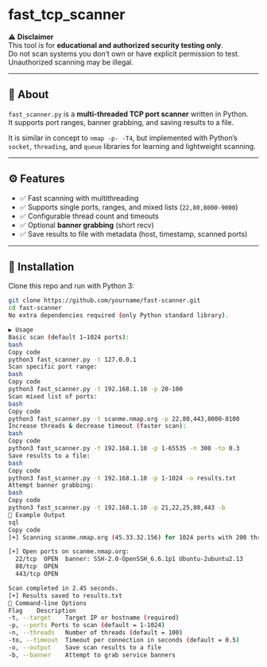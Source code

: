 # fast_tcp_scanner
⚠️ **Disclaimer**  
This tool is for **educational and authorized security testing only**.  
Do not scan systems you don’t own or have explicit permission to test.  
Unauthorized scanning may be illegal.  

---

## 📖 About
`fast_scanner.py` is a **multi-threaded TCP port scanner** written in Python.  
It supports port ranges, banner grabbing, and saving results to a file.  

It is similar in concept to `nmap -p- -T4`, but implemented with Python’s `socket`, `threading`, and `queue` libraries for learning and lightweight scanning.  

---

## ⚙️ Features
- ✅ Fast scanning with multithreading  
- ✅ Supports single ports, ranges, and mixed lists (`22,80,8000-9000`)  
- ✅ Configurable thread count and timeouts  
- ✅ Optional **banner grabbing** (short recv)  
- ✅ Save results to file with metadata (host, timestamp, scanned ports)  

---

## 🚀 Installation
Clone this repo and run with Python 3:

```bash
git clone https://github.com/yourname/fast-scanner.git
cd fast-scanner
No extra dependencies required (only Python standard library).

▶️ Usage
Basic scan (default 1–1024 ports):
bash
Copy code
python3 fast_scanner.py -t 127.0.0.1
Scan specific port range:
bash
Copy code
python3 fast_scanner.py -t 192.168.1.10 -p 20-100
Scan mixed list of ports:
bash
Copy code
python3 fast_scanner.py -t scanme.nmap.org -p 22,80,443,8000-8100
Increase threads & decrease timeout (faster scan):
bash
Copy code
python3 fast_scanner.py -t 192.168.1.10 -p 1-65535 -n 300 -to 0.3
Save results to a file:
bash
Copy code
python3 fast_scanner.py -t 192.168.1.10 -p 1-1024 -o results.txt
Attempt banner grabbing:
bash
Copy code
python3 fast_scanner.py -t 192.168.1.10 -p 21,22,25,80,443 -b
📝 Example Output
sql
Copy code
[+] Scanning scanme.nmap.org (45.33.32.156) for 1024 ports with 200 threads...

[+] Open ports on scanme.nmap.org:
  22/tcp  OPEN  banner: SSH-2.0-OpenSSH_6.6.1p1 Ubuntu-2ubuntu2.13
  80/tcp  OPEN
  443/tcp OPEN

Scan completed in 2.45 seconds.
[+] Results saved to results.txt
🔧 Command-line Options
Flag	Description
-t, --target	Target IP or hostname (required)
-p, --ports	Ports to scan (default = 1-1024)
-n, --threads	Number of threads (default = 100)
-to, --timeout	Timeout per connection in seconds (default = 0.5)
-o, --output	Save scan results to a file
-b, --banner	Attempt to grab service banners
